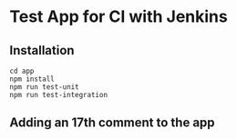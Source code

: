 # Test App for CI with Jenkins

## Installation

```
cd app
npm install
npm run test-unit
npm run test-integration
```

## Adding an 17th comment to the app
